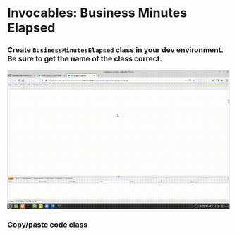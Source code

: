 # Invocables: Business Minutes Elapsed
### Create `BusinessMinutesElapsed` class in your dev environment. Be sure to get the name of the class correct.
![MyAltText](https://github.com/Ben-Culver/Invocables/blob/main/BusinessHours/ReadmeResources/CreateBusinessMinutesElapsedClass.gif)

### Copy/paste code class